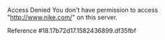 Access Denied You don't have permission to access "http://www.nike.com/" on this server.

Reference #18.17b72d17.1582436899.df35fbf